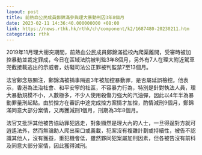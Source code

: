 ```yaml
---
layout: post
title: 前熱血公民成員鄭錦滿參與理大暴動判囚3年8個月
date: 2023-02-11 14:36:40.000000000 +08:00
link: https://news.rthk.hk/rthk/ch/component/k2/1687480-20230211.htm
categories: rthk
---
```


2019年11月理大衝突期間，前熱血公民成員鄭錦滿從校內爬渠離開，受審時被加控暴動並裁定罪成，今日在區域法院被判監3年8個月，另外有7人在理大附近駕車兜截接載逃出的示威者，妨礙司法公正罪被判監禁7至13個月。

法官鄭念慈關注，鄭錦滿被捕事隔逾3年被加控暴動罪，是否屬延誤檢控。他表示，香港為法治社會、和平安寧的社區，不容暴力行為，特別是針對執法人員，理大暴動規模不小，人數極多，不少人使用殺傷力強大的汽油彈，因此以4年半為暴動罪量刑起點。由於控方在審訊中途完成控方案情才加控，酌情減刑9個月，鄭錦滿同意大部分案情，又再獲減刑1個月，刑期為3年8個月。

法官又批評其他被告協助罪犯逃走，對象顯然是理大內的人士，一旦得逞對方就可逍遙法外，然而無論助人爬出渠口或義載，犯案沒有複雜計劃或持續性，被告不認識其他人，沒有獲益，重犯機會低，雖然夥同犯案屬加刑因素，但各被告沒有前科及同意大部分案情，因此獲得減刑。
